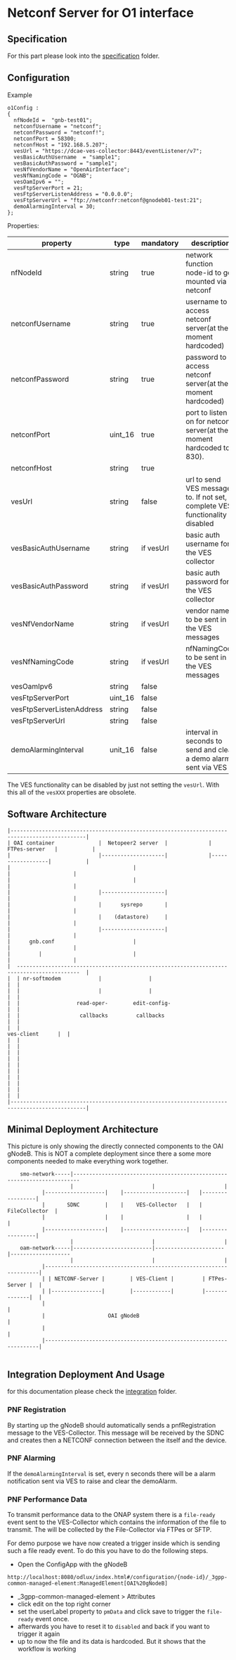 # Netconf Server for O1 interface

## Specification

For this part please look into the [specification](../../../../specification/README.md) folder.

## Configuration

Example

```
o1Config :
{
  nfNodeId =  "gnb-test01";
  netconfUsername = "netconf";
  netconfPassword = "netconf!";
  netconfPort = 58300;
  netconfHost = "192.168.5.207";
  vesUrl = "https://dcae-ves-collector:8443/eventListener/v7";
  vesBasicAuthUsername  = "sample1";
  vesBasicAuthPassword = "sample1";
  vesNfVendorName = "OpenAirInterface";
  vesNfNamingCode = "OGNB";
  vesOamIpv6 = "";
  vesFtpServerPort = 21;
  vesFtpServerListenAddress = "0.0.0.0";
  vesFtpServerUrl = "ftp://netconfr:netconf@gnodeb01-test:21";
  demoAlarmingInterval = 30;
};
```

Properties:

| property | type | mandatory | description |
| -------- | ---- | --------- | ----------- |
| nfNodeId | string |true | network function node-id to get mounted via netconf |
| netconfUsername | string | true | username to access netconf server(at the moment hardcoded)|
| netconfPassword | string | true | password to access netconf server(at the moment hardcoded)|
| netconfPort | uint_16 | true | port to listen on for netconf server(at the moment hardcoded to 830).|
| netconfHost | string | true | |
| vesUrl| string | false | url to send VES messages to. If not set, complete VES functionality is disabled |
| vesBasicAuthUsername| string | if vesUrl | basic auth username for the VES collector |
| vesBasicAuthPassword | string | if vesUrl | basic auth password for the VES collector |
| vesNfVendorName | string | if vesUrl | vendor name to be sent in the VES messages |
| vesNfNamingCode | string | if vesUrl |  nfNamingCode to be sent in the VES messages |
| vesOamIpv6 | string | false | |
| vesFtpServerPort | uint_16 | false ||
| vesFtpServerListenAddress| string | false | |
| vesFtpServerUrl | string | false | |
| demoAlarmingInterval | unit_16| false | interval in seconds to send and clear a demo alarm sent via VES |



The VES functionality can be disabled by just not setting the ```vesUrl```. With this all of the ```vesXXX``` properties are obsolete.


## Software Architecture

```
|----------------------------------------------------------------------------------------------|
| OAI container              |  Netopeer2 server  |             |   FTPes-server   |           |
|                            |--------------------|             |------------------|           |
|                                       |                                 |                    |
|                                       |                                 |                    |
|                            |--------------------|                       |                    |
|                            |      sysrepo       |                       |                    |
|                            |    (datastore)     |                       |                    |
|                            |--------------------|                       |                    |
|      gnb.conf                         |                                 |                    |
|         |                             |                                 |                    |
|  ------------------------------------------------------------------------------------------  |
|  | nr-softmodem            |               |                                              |  |
|  |                         |               |                                              |  |
|  |                  read-oper-        edit-config-                                        |  |
|  |                   callbacks         callbacks                                          |  |
|  |                                                                        ves-client      |  |
|  |                                                                                        |  |
|  |                                                                                        |  |
|  |                                                                                        |  |
|  |                                                                                        |  |
|  |                                                                                        |  |
|----------------------------------------------------------------------------------------------|
```


## Minimal Deployment Architecture

This picture is only showing the directly connected components to the OAI gNodeB. This is NOT a complete deployment since there a some more components needed to make everything work together.

```
    smo-network-----|------------------------------------------------------------------------
                    |                         |                      |
           |-------------------|    |--------------------|   |-----------------|
           |       SDNC        |    |    VES-Collector   |   |  FileCollector  |  
           |                   |    |                    |   |                 |
           |-------------------|    |--------------------|   |-----------------|
                    |                         |                      |                           
    oam-network-----|-------------------------|----------------------|-------------------
                    |                         |                      |                           
           |--------------------------------------------------------------------|                     
           | | NETCONF-Server |        | VES-Client |         | FTPes-Server |  |                     
           | |----------------|        |------------|         |--------------|  |                     
           |                                                                    |                     
           |                    OAI gNodeB                                      |           
           |                                                                    |                     
           |--------------------------------------------------------------------|                     
                                                                                              
```


## Integration Deployment And Usage

for this documentation please check the [integration](../../../../integration/README.md) folder.

### PNF Registration

By starting up the gNodeB should automatically sends a pnfRegistration message to the VES-Collector. This message will be received by the SDNC and creates then a NETCONF connection between the itself and the device. 

### PNF Alarming

If the ```demoAlarmingInterval``` is set, every n seconds there will be a alarm notification sent via VES to raise and clear the demoAlarm.


### PNF Performance Data

To transmit performance data to the ONAP system there is a ```file-ready``` event sent to the VES-Collector which contains the information of the file to transmit. The will be collected by the File-Collector via FTPes or SFTP.

For demo purpose we have now created a trigger inside which is sending such a file ready event. To do this you have to do the following steps.

  * Open the ConfigApp with the gNodeB
```
http://localhost:8080/odlux/index.html#/configuration/{node-id}/_3gpp-common-managed-element:ManagedElement[OAI%20gNodeB]
```
  * _3gpp-common-managed-element > Attributes
  * click edit on the top right corner
  * set the userLabel property to ```pmData``` and click save to trigger the ```file-ready``` event once.
  * afterwards you have to reset it to ```disabled``` and back if you want to trigger it again
  * up to now the file and its data is hardcoded. But it shows that the workflow is working

